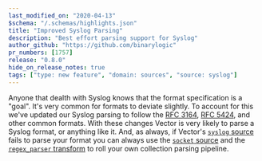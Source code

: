 ```yaml
---
last_modified_on: "2020-04-13"
$schema: "/.schemas/highlights.json"
title: "Improved Syslog Parsing"
description: "Best effort parsing support for Syslog"
author_github: "https://github.com/binarylogic"
pr_numbers: [1757]
release: "0.8.0"
hide_on_release_notes: true
tags: ["type: new feature", "domain: sources", "source: syslog"]
---
```


Anyone that dealth with Syslog knows that the format specification is a "goal".
It's very common for formats to deviate slightly. To account for this we've
updated our Syslog parsing to follow the [RFC 3164][urls.syslog_3164],
[RFC 5424][urls.syslog_5424], and other common formats. With these changes
Vector is very likely to parse a Syslog format, or anything like it. And, as
always, if Vector's [`syslog` source][docs.sources.syslog] fails to parse your
format you can always use the [`socket` source][docs.sources.socket] and the
[`regex_parser` transform][docs.transforms.regex_parser] to roll your own
collection parsing pipeline.

[docs.sources.socket]: /docs/reference/sources/socket/
[docs.sources.syslog]: /docs/reference/sources/syslog/
[docs.transforms.regex_parser]: /docs/reference/transforms/regex_parser/
[urls.syslog_3164]: https://tools.ietf.org/html/rfc3164
[urls.syslog_5424]: https://tools.ietf.org/html/rfc5424
